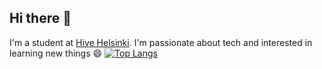 ## Hi there 👋
I'm a student at [Hive Helsinki](https://www.hive.fi/en/).
I'm passionate about tech and interested in learning new things 😄
[![Top Langs](https://github-readme-stats.vercel.app/api/top-langs/?username=hieutrpham&show_icons=true&theme=tokyonight)](https://github.com/anuraghazra/github-readme-stats)

<!--
**hieutrpham/hieutrpham** is a ✨ _special_ ✨ repository because its `README.md` (this file) appears on your GitHub profile.

Here are some ideas to get you started:

- 🔭 I’m currently working on ...
- 🌱 I’m currently learning ...
- 👯 I’m looking to collaborate on ...
- 🤔 I’m looking for help with ...
- 💬 Ask me about ...
- 📫 How to reach me: ...
- 😄 Pronouns: ...
- ⚡ Fun fact: ...
-->
